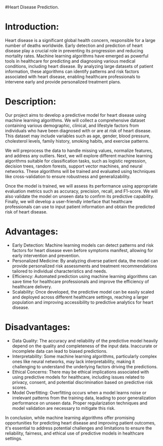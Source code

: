 #Heart Disease Prediction.
<html lang="en">
<body>
  <h1>Introduction:</h1>
  <p>Heart disease is a significant global health concern, responsible for a large number of deaths worldwide. Early detection and prediction of heart disease play a crucial role in preventing its progression and reducing mortality rates. Machine learning algorithms have emerged as powerful tools in healthcare for predicting and diagnosing various medical conditions, including heart disease. By analyzing large datasets of patient information, these algorithms can identify patterns and risk factors associated with heart disease, enabling healthcare professionals to intervene early and provide personalized treatment plans.</p>

  <h1>Description:</h1>
  <p>Our project aims to develop a predictive model for heart disease using machine learning algorithms. We will collect a comprehensive dataset containing various demographic, clinical, and lifestyle factors from individuals who have been diagnosed with or are at risk of heart disease. This dataset may include variables such as age, gender, blood pressure, cholesterol levels, family history, smoking habits, and exercise patterns.</p>
  <p>We will preprocess the data to handle missing values, normalize features, and address any outliers. Next, we will explore different machine learning algorithms suitable for classification tasks, such as logistic regression, decision trees, random forests, support vector machines, and neural networks. These algorithms will be trained and evaluated using techniques like cross-validation to ensure robustness and generalizability.</p>
  <p>Once the model is trained, we will assess its performance using appropriate evaluation metrics such as accuracy, precision, recall, and F1-score. We will also validate the model on unseen data to confirm its predictive capability. Finally, we will develop a user-friendly interface that healthcare professionals can use to input patient information and obtain the predicted risk of heart disease.</p>

  <h1>Advantages:</h1>
  <ul>
    <li>Early Detection: Machine learning models can detect patterns and risk factors for heart disease even before symptoms manifest, allowing for early intervention and prevention.</li>
    <li>Personalized Medicine: By analyzing diverse patient data, the model can provide personalized risk assessments and treatment recommendations tailored to individual characteristics and needs.</li>
    <li>Efficiency: Automated prediction using machine learning algorithms can save time for healthcare professionals and improve the efficiency of healthcare delivery.</li>
    <li>Scalability: Once developed, the predictive model can be easily scaled and deployed across different healthcare settings, reaching a larger population and improving accessibility to predictive analytics for heart disease.</li>
  </ul>

  <h1>Disadvantages:</h1>
  <ul>
    <li>Data Quality: The accuracy and reliability of the predictive model heavily depend on the quality and completeness of the input data. Inaccurate or incomplete data can lead to biased predictions.</li>
    <li>Interpretability: Some machine learning algorithms, particularly complex ones like neural networks, may lack interpretability, making it challenging to understand the underlying factors driving the predictions.</li>
    <li>Ethical Concerns: There may be ethical implications associated with using predictive models for healthcare, including issues related to privacy, consent, and potential discrimination based on predictive risk scores.</li>
    <li>Model Overfitting: Overfitting occurs when a model learns noise or irrelevant patterns from the training data, leading to poor generalization performance on unseen data. Proper regularization techniques and model validation are necessary to mitigate this risk.</li>
  </ul>

  <p>In conclusion, while machine learning algorithms offer promising opportunities for predicting heart disease and improving patient outcomes, it's essential to address potential challenges and limitations to ensure the reliability, fairness, and ethical use of predictive models in healthcare settings.</p>
</body>
</html>
